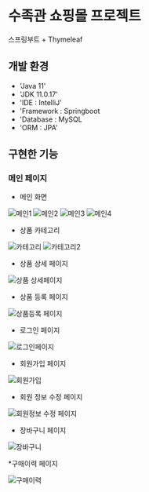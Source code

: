 # 수족관 쇼핑몰 프로젝트
스프링부트 + Thymeleaf

## 개발 환경
- 'Java 11'
- 'JDK 11.0.17'
- 'IDE : IntelliJ'
- 'Framework : Springboot
- 'Database : MySQL
- 'ORM : JPA'

## 구현한 기능
 
 ### 메인 페이지

* 메인 화면
  
![메인1](https://user-images.githubusercontent.com/116548183/210968757-65003add-eb6e-44ea-b3c5-30a957a4fcee.PNG)
![메인2](https://user-images.githubusercontent.com/116548183/210969382-cc350ed8-8817-457f-bc68-fcd505c19bdd.PNG)
![메인3](https://user-images.githubusercontent.com/116548183/210970438-ee9a3818-0b63-4ed3-9d7c-ceceba970227.PNG)
![메인4](https://user-images.githubusercontent.com/116548183/210970449-a3d8f891-d2bb-44f9-ac1c-58513dda08d3.PNG)

* 상품 카테고리 

![카테고리](https://user-images.githubusercontent.com/116548183/210969728-7f8fd95b-126d-4a1a-b71a-062a16752adb.PNG)
![카테고리2](https://user-images.githubusercontent.com/116548183/210969748-c6e5bac9-d162-49e2-a87e-638a3c5280fd.PNG)

* 상품 상세 페이지

![상품 상세페이지](https://user-images.githubusercontent.com/116548183/210970614-6e942256-69a9-4c7f-aa87-d849d963356e.PNG)

* 상품 등록 페이지

![상품등록 페이지](https://user-images.githubusercontent.com/116548183/210970957-91e73f71-6aff-464c-a455-8620e122a2a0.PNG)


* 로그인 페이지

![로그인페이지](https://user-images.githubusercontent.com/116548183/210968078-430e8de3-6247-483b-972d-e9226bb711fb.PNG)

* 회원가입 페이지

![회원가입](https://user-images.githubusercontent.com/116548183/210969592-587055d3-77c1-46fc-aedd-947b7ebf0e63.PNG)

* 회원 정보 수정 페이지

![회원정보 수정 페이지](https://user-images.githubusercontent.com/116548183/210971059-08da8358-2e41-4eb6-b6d9-1aef514e3fbe.PNG)


* 장바구니 페이지

![장바구니](https://user-images.githubusercontent.com/116548183/210971404-c27eecba-b880-4474-82be-84256947498d.PNG)


*구매이력 페이지

![구매이력](https://user-images.githubusercontent.com/116548183/210966336-3e83071b-de04-4f6c-be71-02857c880ee9.PNG)



